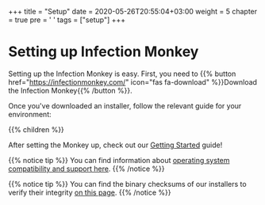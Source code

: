 +++
title = "Setup"
date = 2020-05-26T20:55:04+03:00
weight = 5
chapter = true
pre = '<i class="fas fa-cogs"></i> '
tags = ["setup"]
+++

# Setting up Infection Monkey

Setting up the Infection Monkey is easy. First, you need to {{% button href="https://infectionmonkey.com/" icon="fas fa-download" %}}Download the Infection Monkey{{% /button %}}.

Once you've downloaded an installer, follow the relevant guide for your environment:

{{% children %}}

After setting the Monkey up, check out our [Getting Started](/usage/getting-started) guide!

{{% notice tip %}}
You can find information about [operating system compatibility and support here](../reference/operating_systems_support).
{{% /notice %}}

{{% notice tip %}}
You can find the binary checksums of our installers to verify their integrity [on this page](../usage/file-checksums).
{{% /notice %}}
